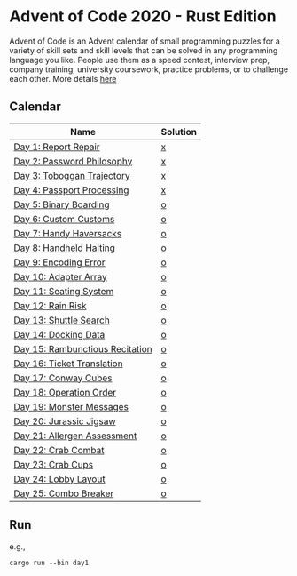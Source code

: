 # Advent of Code 2020 - Rust Edition

Advent of Code is an Advent calendar of small programming puzzles for a variety of skill sets and skill levels that can be solved in any programming language you like. People use them as a speed contest, interview prep, company training, university coursework, practice problems, or to challenge each other. More details [here](https://adventofcode.com/2020/about)

## Calendar

|Name                                                                       |Solution                  |
|---------------------------------------------------------------------------|--------------------------|
|[Day 1: Report Repair](https://adventofcode.com/2020/day/1)                |[x](src/bin/day1.rs)      |
|[Day 2: Password Philosophy](https://adventofcode.com/2020/day/2)          |[x](src/bin/day2.rs)      |
|[Day 3: Toboggan Trajectory](https://adventofcode.com/2020/day/3)          |[x](src/bin/day3.rs)      |
|[Day 4: Passport Processing](https://adventofcode.com/2020/day/4)          |[x](src/bin/day4.rs)      |
|[Day 5: Binary Boarding](https://adventofcode.com/2020/day/5)              |[o](src/bin/day5.rs)      |
|[Day 6: Custom Customs](https://adventofcode.com/2020/day/6)               |[o](src/bin/day6.rs)      |
|[Day 7: Handy Haversacks](https://adventofcode.com/2020/day/7)             |[o](src/bin/day7.rs)      |
|[Day 8: Handheld Halting](https://adventofcode.com/2020/day/8)             |[o](src/bin/day8.rs)      |
|[Day 9: Encoding Error](https://adventofcode.com/2020/day/9)               |[o](src/bin/day9.rs)      |
|[Day 10: Adapter Array](https://adventofcode.com/2020/day/10)              |[o](src/bin/day10.rs)     |
|[Day 11: Seating System](https://adventofcode.com/2020/day/11)             |[o](src/bin/day11.rs)     |
|[Day 12: Rain Risk](https://adventofcode.com/2020/day/12)                  |[o](src/bin/day12.rs)     |
|[Day 13: Shuttle Search](https://adventofcode.com/2020/day/13)             |[o](src/bin/day13.rs)     |
|[Day 14: Docking Data](https://adventofcode.com/2020/day/14)               |[o](src/bin/day14.rs)     |
|[Day 15: Rambunctious Recitation](https://adventofcode.com/2020/day/15)    |[o](src/bin/day15.rs)     |
|[Day 16: Ticket Translation](https://adventofcode.com/2020/day/16)         |[o](src/bin/day16.rs)     |
|[Day 17: Conway Cubes](https://adventofcode.com/2020/day/17)               |[o](src/bin/day17.rs)     |
|[Day 18: Operation Order](https://adventofcode.com/2020/day/18)            |[o](src/bin/day18.rs)     |
|[Day 19: Monster Messages](https://adventofcode.com/2020/day/19)           |[o](src/bin/day19.rs)     |
|[Day 20: Jurassic Jigsaw](https://adventofcode.com/2020/day/20)            |[o](src/bin/day20.rs)     |
|[Day 21: Allergen Assessment](https://adventofcode.com/2020/day/21)        |[o](src/bin/day21.rs)     |
|[Day 22: Crab Combat](https://adventofcode.com/2020/day/22)                |[o](src/bin/day22.rs)     |
|[Day 23: Crab Cups](https://adventofcode.com/2020/day/23)                  |[o](src/bin/day23.rs)     |
|[Day 24: Lobby Layout](https://adventofcode.com/2020/day/24)               |[o](src/bin/day24.rs)     |
|[Day 25: Combo Breaker](https://adventofcode.com/2020/day/25)              |[o](src/bin/day25.rs)     |


## Run

e.g., 
```
cargo run --bin day1

```


